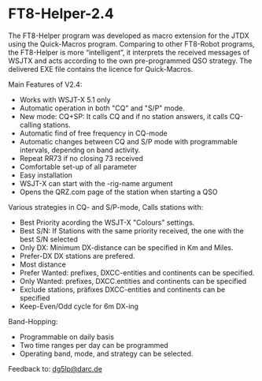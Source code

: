 # FT8-Helper-2.4

The FT8-Helper program was developed as macro extension for the JTDX using the Quick-Macros program. Comparing to other FT8-Robot programs, the FT8-Helper is more “intelligent”, it interprets the received messages of WSJTX and acts according to the own pre-programmed QSO strategy. The delivered EXE file contains the licence for Quick-Macros.

Main Features of V2.4:
- Works with WSJT-X 5.1 only
- Automatic operation in both "CQ" and "S/P" mode.
- New mode: CQ+SP: It calls CQ and if no station answers, it calls CQ-calling stations.
- Automatic find of free frequency in CQ-mode
- Automatic changes between CQ and S/P mode with programmable intervals, dependng on band activity.
- Repeat RR73 if no closing 73 received
- Comfortable set-up of all parameter
- Easy installation
- WSJT-X can start with the -rig-name argument
- Opens the QRZ.com page of the station when starting a QSO

Various strategies in CQ- and S/P-mode, Calls stations with:
- Best Priority acording the WSJT-X "Colours" settings.
- Best S/N: If Stations with the same priority received, the one with the best S/N selected
- Only DX: Minimum DX-distance can be specified in Km and Miles.
- Prefer-DX DX stations are prefered.
- Most distance
- Prefer Wanted: prefixes, DXCC-entities and continents can be specified.
- Only Wanted: prefixes, DXCC.entities and continents can be specified 
- Exclude stations, präfixes DXCC-entities and continents can be specified
- Keep-Even/Odd cycle for 6m DX-ing

Band-Hopping:
- Programmable on daily basis
- Two time ranges per day can be programmed
- Operating band, mode, and strategy can be selected.

Feedback to: dg5lp@darc.de
